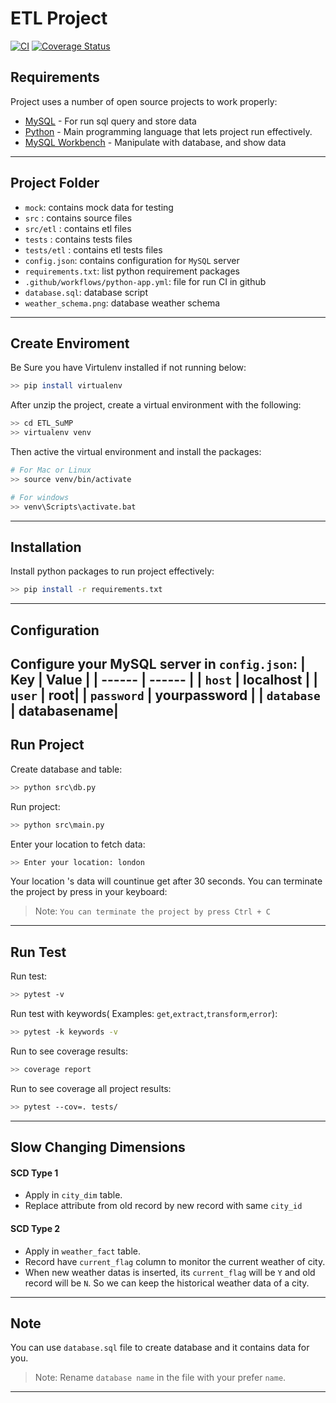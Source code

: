 # ETL Project 

[![CI](https://github.com/bijeck/ETL-WeatherForecast/actions/workflows/python-app.yml/badge.svg)](https://github.com/bijeck/ETL-WeatherForecast/actions/workflows/python-app.yml)
[![Coverage Status](https://coveralls.io/repos/github/bijeck/ETL-WeatherForecast/badge.svg)](https://coveralls.io/github/bijeck/ETL-WeatherForecast)

## Requirements
Project uses a number of open source projects to work properly:
- [MySQL](https://www.mysql.com) - For run sql query and store data
- [Python](https://www.python.org) - Main programming language that lets project run effectively.
- [MySQL Workbench](https://www.mysql.com/products/workbench) - Manipulate with database, and show data
---

## Project Folder
- `mock`: contains mock data for testing
- `src` : contains source files
- `src/etl` : contains etl files
- `tests` : contains tests files
- `tests/etl` : contains etl tests files
- `config.json`: contains configuration for `MySQL` server
- `requirements.txt`: list python requirement packages
- `.github/workflows/python-app.yml`: file for run CI in github
- `database.sql`: database script
- `weather_schema.png`: database weather schema
---

## Create Enviroment

Be Sure you have Virtulenv installed if not running below:
```sh
>> pip install virtualenv
```

After unzip the project, create a virtual environment with the following:
```sh
>> cd ETL_SuMP
>> virtualenv venv
```

Then active the virtual environment and install the packages:
```sh
# For Mac or Linux
>> source venv/bin/activate

# For windows
>> venv\Scripts\activate.bat
```

---

## Installation 
Install python packages to run project effectively:
```sh
>> pip install -r requirements.txt
```
---
## Configuration
Configure your MySQL server in `config.json`:
| Key | Value |
| ------ | ------ |
| `host` | localhost |
| `user` | root|
| `password` | yourpassword |
| `database` | databasename|
---
## Run Project
Create database and table:
```sh
>> python src\db.py
```
Run project:
```sh
>> python src\main.py
```
Enter your location to fetch data:
```sh
>> Enter your location: london
```

Your location 's data will countinue get after 30 seconds.
You can terminate the project by press in your keyboard:
> Note: `You can terminate the project by press Ctrl + C`

---

## Run Test

Run test:
```sh
>> pytest -v
```

Run test with keywords( Examples: `get`,`extract`,`transform`,`error`):
```sh
>> pytest -k keywords -v
```

Run to see coverage results:
```sh
>> coverage report
```

Run to see coverage all project results:
```sh
>> pytest --cov=. tests/
```

---

## Slow Changing Dimensions

#### SCD Type 1
- Apply in `city_dim` table.
- Replace attribute from old record by new record with same `city_id`

#### SCD Type 2
- Apply in `weather_fact` table.
- Record have `current_flag` column to monitor the current weather of city.
- When new weather datas is inserted, its `current_flag` will be `Y` and old record will be `N`. So we can keep the historical weather data of a city.

---
## Note

You can use `database.sql` file to create database and it contains data for you.
> Note: Rename `database name` in the file with your prefer `name`.

---
